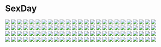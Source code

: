 # SexDay
![](https://konachan.com/image/44e06fb35c130882202ce613d8609624/Konachan.com%20-%2077040%20brown_eyes%20brown_hair%20clamp%20green_eyes%20male%20sakura_%28tsubasa%29%20short_hair%20sword%20syaoran%20tsubasa_reservoir_chronicle%20watermark%20weapon.jpg)
![](https://konachan.com/image/42cb257dbc66c0d7d96913761d1c9c07/Konachan.com%20-%20126046%20gothic%20goth-loli%20hakurei_reimu%20japanese_clothes%20kirisame_marisa%20lolita_fashion%20miko%20patchouli_knowledge%20touhou.jpg)
![](https://konachan.com/image/8c0570834136b9fb8704fd06aa9176f9/Konachan.com%20-%208866%20mahou_shoujo_lyrical_nanoha%20mahou_shoujo_lyrical_nanoha_a%27s%20vita.jpg)
![](https://konachan.com/image/562bdd134290de89e0bb92d53ae68b08/Konachan.com%20-%2061322%20hatsune_miku%20japanese_clothes%20kagamine_rin%20kimono%20megurine_luka%20red%20vocaloid.jpg)
![](https://konachan.com/image/b26a58e4755fea7d3b361382011cad33/Konachan.com%20-%2096425%20close%20glasses%20kuroshitsuji%20maid%20meirin_%28kuroshitsuji%29%20red_hair.jpg)
![](https://konachan.com/jpeg/f8e5d30144ff51bb281fc03b0ae4aee7/Konachan.com%20-%20300960%202girls%20ameto_yuki%20ass%20dress%20hug%20scan%20yuri.jpg)
![](https://konachan.com/image/9c6e78f9d35c8d986d6bf340e03527de/Konachan.com%20-%2078459%20green%20hatsune_miku%20miku_append%20twintails%20vocaloid.jpg)
![](https://konachan.com/image/26416feeee34743b3ab89a51bdabdd10/Konachan.com%20-%2012927%20blonde_hair%20blush%20breast_grab%20galaxy_angel%20milfeulle_sakuraba%20pink_hair%20ranpha_franboise.jpg)
![](https://konachan.com/jpeg/9cef32b73a52fc75596bcb34fc8ca2bd/Konachan.com%20-%20189767%20bed%20black_hair%20bloodcatblack%20breasts%20cleavage%20naked_shirt%20original%20red_eyes%20tagme_%28character%29%20thighhighs%20twintails.jpg)
![](https://konachan.com/jpeg/775d4171a61272189823009cc9cdaa48/Konachan.com%20-%20250128%20blush%20bondage%20breasts%20collar%20ninoko%20nipples%20nishikino_maki%20purple_eyes%20red_hair%20shackles%20short_hair%20tears%20third-party_edit%20white.jpg)
![](https://konachan.com/image/5176b1f602c0d6a33c5b0bdddb819771/Konachan.com%20-%2077914%20blue_eyes%20hat%20kud_wafter%20loli%20noumi_kudryavka%20thighhighs%20watermark.jpg)
![](https://konachan.com/image/c45f2394f8df5ea909b279759b7b7b4f/Konachan.com%20-%2062861%20murakami_suigun%20silvery_white%20sword%20tagme%20weapon.jpg)
![](https://konachan.com/image/e628d8ecbbe17b2d4ce772a1e9de3861/Konachan.com%20-%20138976%20building%20cage%20decck%20fan%20original%20thighhighs%20umbrella.jpg)
![](https://konachan.com/image/1b4ca1fca218cb1b65bd5f563c0f92c3/Konachan.com%20-%20126918%20animal_ears%20blush%20braids%20catgirl%20diebuster%20eyepatch%20glasses%20katana%20monochrome%20panties%20pantyhose%20ponytail%20swimsuit%20sword%20tail%20underwear%20uniform%20weapon.jpg)
![](https://konachan.com/image/2186f406d8a484d08f64eaa39a4427a6/Konachan.com%20-%20116111%20hijirikawa_masato%20ichinose_tokiya%20ittoki_otoya%20jinguuji_ren%20kurusu_shou%20nakagawa_besu%20nanami_haruka_%28utapri%29%20shinomiya_natsuki%20uta_no_prince-sama.jpg)
![](https://konachan.com/jpeg/9fcec8654d70733c2d4f0e8c518207a6/Konachan.com%20-%20173001%20ass%20blue_eyes%20blue_hair%20brown_hair%20glasses%20goggles%20kill_la_kill%20matoi_ryuuko%20navel%20nigiriushi%20short_hair%20sword%20thighhighs%20underboob%20weapon.jpg)
![](https://konachan.com/image/3498b4d64505339f962218078fc5b62d/Konachan.com%20-%2064369%20bikini%20black_hair%20blue_eyes%20bow%20breasts%20brown_eyes%20brown_hair%20cleavage%20headdress%20long_hair%20navel%20pink_eyes%20ribbons%20short_hair%20swimsuit%20tree%20twintails.jpg)
![](https://konachan.com/jpeg/0d05720c141f2389552d7b07e25b0ecf/Konachan.com%20-%20267966%20building%20choker%20city%20clouds%20headphones%20hoodie%20i-ron%20orange_eyes%20orange_hair%20original%20paper%20short_hair%20sky.jpg)
![](https://konachan.com/jpeg/14ef666a2fe424f43cadb2514d504d13/Konachan.com%20-%20177316%20game_cg%20kimi_to_boku_to_no_kishi_no_hibi%20long_hair%20minamihori_asuna%20piriri%21%20purple_hair%20school_uniform%20twintails%20yellow_eyes.jpg)
![](https://konachan.com/jpeg/9d35c493e13a15d243995e8d2e3999c3/Konachan.com%20-%20261078%20blush%20bow%20breasts%20brown_hair%20catgirl%20cleavage%20collar%20dress%20fang%20green_eyes%20idolmaster%20long_hair%20no_bra%20panties%20ponytail%20tail%20underwear%20white%20wristwear.jpg)
![](https://konachan.com/jpeg/68049d468d31addf72ce539e94d17c47/Konachan.com%20-%20198187%20blonde_hair%20breasts%20cape%20cleavage%20dress%20fate_stay_night%20fate_%28series%29%20green_eyes%20medea_%28fate%29%20megami%20saber%20scan%20skirt%20skirt_lift%20stockings%20thighhighs.jpg)
![](https://konachan.com/image/608ebdf71e46987eee7b6084e5eb9e7f/Konachan.com%20-%20266799%20apple228%20barefoot%20blue_eyes%20bow%20bra%20brown_hair%20long_hair%20navel%20open_shirt%20original%20panties%20tie%20underwear.jpg)
![](https://konachan.com/image/42bd8a413cd65e8248c82e8d08296c1f/Konachan.com%20-%2041006%20brown_eyes%20close%20jinto_lin%20lafiel%20seikai_no_monshou%20seikai_no_senki%20tiara.jpg)
![](https://konachan.com/jpeg/1cd45af67519bdc08ae05a6356a17099/Konachan.com%20-%2063183%20blue_hair%20close%20goshuushou-sama_ninomiya-kun%20houjou_reika%20red_eyes%20ribbons%20transparent.jpg)
![](https://konachan.com/jpeg/ae8da4bfa781cd9a31e06272e333c5c3/Konachan.com%20-%2050321%20akiyama_mio%20close%20k-on%21%20macross%20macross_frontier%20parody%20sheryl_nome%20third-party_edit.jpg)
![](https://konachan.com/image/015bc25be13250d6ae9ce657cdabd41c/Konachan.com%20-%2081099%20animal_ears%20black_x_pink%20catgirl%20jpeg_artifacts%20kokonobi%20tagme%20thighhighs%20underboob.jpg)
![](https://konachan.com/image/88543f0681e8f6d9d92c3fafef44a79d/Konachan.com%20-%20229048%20animal_ears%20bou_nin%20clouds%20dress%20instrument%20jpeg_artifacts%20long_hair%20original%20petals%20sky.jpg)
![](https://konachan.com/jpeg/b64e462b84129198a7f02d243a9449b6/Konachan.com%20-%20227364%20blush%20breasts%20catgirl%20crying%20cum%20dildo%20dk_senie%20gloves%20kiss%20long_hair%20male%20nipples%20no_bra%20original%20pantyhose%20ribbons%20sex%20signed%20tears%20vibrator.jpg)
![](https://konachan.com/image/a4dc4d144661eef8b399e4bfceb96b81/Konachan.com%20-%2083697%20atoshi%20gumi%20hatsune_miku%20matryoshka_%28vocaloid%29%20pink_eyes%20twintails%20vocaloid.jpg)
![](https://konachan.com/image/f7130b921a8617523f995f1a949e0e49/Konachan.com%20-%20178490%20aqua_eyes%20blonde_hair%20headphones%20kagamine_len%20kagamine_rin%20male%20nidy-2d-%20short_hair%20shorts%20tie%20vocaloid%20watermark.jpg)
![](https://konachan.com/image/bf50cfba528a210d2eeccebc17e40242/Konachan.com%20-%20233456%20aqua_hair%20hatsune_miku%20long_hair%20red_eyes%20ribbons%20tie%20toushi%20twintails%20vocaloid.jpg)
![](https://konachan.com/image/3ca6e51a0366d8554a38964580ec6685/Konachan.com%20-%2056192%20maid%20noel_%28artist%29%20thighhighs.jpg)
![](https://konachan.com/image/dd3375a252b03ec69ea1c5693e43b0c7/Konachan.com%20-%2080500%202girls%20barefoot%20bath%20blush%20breasts%20brown_eyes%20brown_hair%20bubbles%20long_hair%20misaka_mikoto%20navel%20nude%20shirai_kuroko%20short_hair%20yanagi_shinsuke.jpg)
![](https://konachan.com/image/ecd053b4a02a5da285a3338ea6ba57a9/Konachan.com%20-%2072961%20hatsune_miku%20panties%20twintails%20underwear%20vocaloid.jpg)
![](https://konachan.com/jpeg/e14c0d6d306f6fe4d898cc3ef404e4e9/Konachan.com%20-%20165667%20breasts%20long_hair%20natsu_no_osananajimi_to_fuyu_no_kanojo%20necklace%20nipples%20no_bra%20panties%20scan%20tomosuke%20underwear%20yoshino_yurari.jpg)
![](https://konachan.com/jpeg/c892437a0509286787b926601fe89077/Konachan.com%20-%20290927%202girls%20ass%20bed%20blue_hair%20blush%20bow%20breasts%20cleavage%20cona_kinaco%20food%20fruit%20long_hair%20original%20pink_hair%20ponytail%20ribbons%20scan%20strawberry.jpg)
![](https://konachan.com/jpeg/b79ed70247d0ddae911e7d7cece60d12/Konachan.com%20-%20194732%202girls%20black_hair%20blonde_hair%20blue_eyes%20blush%20fang%20gradient%20headband%20japanese_clothes%20long_hair%20mizuki_ame%20no_bra%20red_eyes%20twintails%20yukata.jpg)
![](https://konachan.com/image/f266aa91ab51a3533e884a60ad7ca6eb/Konachan.com%20-%20156984%20bikini_top%20breasts%20cleavage%20nami%20one_piece%20orange_hair%20rope%20tattoo.jpg)
![](https://konachan.com/jpeg/3280909d8f586b80e26f96deb896850a/Konachan.com%20-%20230939%20blue_hair%20blush%20breasts%20brown_eyes%20cropped%20granblue_fantasy%20hat%20kure_masahiro%20navel%20nipples%20no_bra%20third-party_edit%20twintails%20white.jpg)
![](https://konachan.com/image/5a0fa84f5300ba4107b1dc844470e910/Konachan.com%20-%20239296%20anus%20ass%20breasts%20censored%20cum%20ebi_193%20gray_hair%20long_hair%20nipples%20no_bra%20nopan%20open_shirt%20penis%20sex%20skirt%20tears%20thighhighs%20tie%20touhou%20underwear%20wet.jpg)
![](https://konachan.com/jpeg/640ef6ac2a17665283cc34b386c911e5/Konachan.com%20-%20226611%20aqua_eyes%20aqua_hair%20ass%20barefoot%20bubbles%20deep-sea_girl_%28vocaloid%29%20dress%20garter%20gotmil%20hatsune_miku%20long_hair%20twintails%20underwear%20vocaloid%20waifu2x.jpg)
![](https://konachan.com/image/7fda118a91d9bfdf5be2265b1519e5a9/Konachan.com%20-%20270325%20bow%20dress%20hat%20jpeg_artifacts%20long_hair%20neno_%28nenorium%29%20panties%20patchouli_knowledge%20purple_eyes%20purple_hair%20touhou%20underwear.jpg)
![](https://konachan.com/image/0082093be2bba869ba166818101bfe54/Konachan.com%20-%20182301%202girls%20alice_margatroid%20aoi_%28annbi%29%20blonde_hair%20blue_eyes%20brown_eyes%20brown_hair%20hat%20headband%20kirisame_marisa%20ribbons%20shoujo_ai%20touhou%20witch.jpg)
![](https://konachan.com/jpeg/2479d157399ff6399e37c8a66999850b/Konachan.com%20-%2094583%20hat%20kirisato_itsuki%20long_hair%20mage%20patchouli_knowledge%20purple_hair%20red_eyes%20touhou.jpg)
![](https://konachan.com/image/108f14963faec82d8e9cda688d57760f/Konachan.com%20-%20113023%20blue_eyes%20blue_hair%20dress%20gogo_shichi-ji%20hat%20kawashiro_nitori%20touhou%20twintails%20water%20wet.jpg)
![](https://konachan.com/image/840e5c51c28d163f8fb35fd9b18d4fe8/Konachan.com%20-%20183232%20culture_japan%20koizumi_amane%20suenaga_haruka%20suenaga_mirai%20tagme.jpg)
![](https://konachan.com/jpeg/61edf6b69a2378856eedb45c5d191cec/Konachan.com%20-%2042160%20dressing%20gray_hair%20green_eyes%20hat%20index%20long_hair%20pajamas%20panties%20to_aru_majutsu_no_index%20underwear.jpg)
![](https://konachan.com/image/8a9e9976238d764ba0e1d1962727c020/Konachan.com%20-%2059621%20angel%20blonde_hair%20blush%20breasts%20chiba_sadoru%20galge.com%20logo%20long_hair%20nipples%20panties%20thighhighs%20underwear%20wings.jpg)
![](https://konachan.com/jpeg/9f211a08168babb23b02ebe77938f225/Konachan.com%20-%20296985%20ass%20ayanami_rei%20blue_hair%20bodysuit%20breasts%20glasses%20grandialee%20neon_genesis_evangelion%20no_bra%20short_hair%20third-party_edit%20undressing%20white.jpg)
![](https://konachan.com/jpeg/5c23806742f4008f0974ec5aa1fbe8e6/Konachan.com%20-%20167658%20blush%20eto%20long_hair%20microphone%20petals%20purple_eyes%20purple_hair%20school_uniform%20senki_zesshou_symphogear%20tie%20twintails%20white%20yukine_chris.jpg)
![](https://konachan.com/jpeg/2f12e63c2426dc6e2b544c65d1d51f10/Konachan.com%20-%20289204%20barefoot%20blush%20breasts%20coco_leung%20cropped%20food%20green_eyes%20nude%20orange_hair%20original%20watermark.jpg)
![](https://konachan.com/image/0f179ac7350cc1d55722ef9e1b77007c/Konachan.com%20-%20126748%20bel_%28pokemon%29%20cheren%20dress%20food%20ice_cream%20kajiya04%20pokemon%20red_%28pokemon%29%20tagme%20touko_%28pokemon%29%20touya.jpg)
![](https://konachan.com/image/4bd28e7811ece739ab7c54ea5cfcc75f/Konachan.com%20-%20186877%20blue_eyes%20blue_hair%20bubbles%20corset%20flowers%20halo%20kazune_%28baumkuchen%29%20long_hair%20navel%20original%20rope%20skirt.jpg)
![](https://konachan.com/image/fdca3e341f1fdac0558a197f1656547a/Konachan.com%20-%20142334%20ass%20original%20panties%20purple_eyes%20ringo78%20underwear.jpg)
![](https://konachan.com/image/b3383a1ab1a0dcf12f6810dbbcb9725c/Konachan.com%20-%2030655%20sakura_taisen%20shinguji_sakura.jpg)
![](https://konachan.com/image/6f66bbb0a19e15c7b83ae703c18f4ff8/Konachan.com%20-%2069734%20animal_ears%20bunnygirl%20long_hair%20pink%20reisen_udongein_inaba%20silhouette%20skirt%20touhou.jpg)
![](https://konachan.com/image/6718a8caa71a4547a417f41bc9f063bb/Konachan.com%20-%20237024%20black_hair%20byakuya_reki%20clouds%20grass%20kneehighs%20long_hair%20original%20purple_eyes%20skirt%20sky%20stars%20tree.jpg)
![](https://konachan.com/image/eaba964df5687245645e4a98a9c883eb/Konachan.com%20-%2016953%20bikini%20primitive_link%20sky%20swimsuit%20tierra_moreni%20yuuki_makoto.jpg)
![](https://konachan.com/image/a612e8f69e5af128ab1e443d8d597296/Konachan.com%20-%20200203%20blue_eyes%20blue_hair%20ongaku_nasuka%20original%20pixiv_fantasia%20short_hair.jpg)
![](https://konachan.com/image/5965f0149d155e455bef42f5eefd494e/Konachan.com%20-%2089813%20blue_eyes%20brown_hair%20go_robots%20nopan%20original%20school_uniform.jpg)
![](https://konachan.com/jpeg/0c252df0c094c78932a696262b54e0dc/Konachan.com%20-%20175617%20chiri_%28atlanta%29%20chuablesoft%20game_cg%20long_hair%20minamori_hime%20purple_hair%20sleeping%20wagaya_no_himegami-sama%21.jpg)
![](https://konachan.com/image/855834895937b9e4ce1d5f8f28f52348/Konachan.com%20-%20104552%20oniichan_no_koto_nanka_zenzen_suki_janain_dakara_ne%21%21%20takanashi_nao%20tsuchiura_iroha%20yamamoto_atsushi.jpg)
![](https://konachan.com/image/e55e581bfeb6fb36273ec204a5b04d17/Konachan.com%20-%2047795%20akane_iro_ni_somaru_saka%20katagiri_yuuhi%20nagase_minato%20school_uniform.jpg)
![](https://konachan.com/image/40973f3cfc72bc4fd025d865cdd048a2/Konachan.com%20-%2039029%20aqua_eyes%20aqua_hair%20hatsune_miku%20long_hair%20takunama%20tie%20twintails%20vocaloid%20zettai_ryouiki.jpg)
![](https://konachan.com/jpeg/499de206aa871cde39f57ba73fa855fe/Konachan.com%20-%20209181%20aqua_hair%20bonnou-s-rice%20bou_nin%20butterfly%20dress%20flowers%20hatsune_miku%20long_hair%20skull%20summer_dress%20third-party_edit%20twintails%20vocaloid.jpg)
![](https://konachan.com/image/061d17158347aef35b59a680d29c2dbe/Konachan.com%20-%2045453%20korie_riko%20minakami_hinako%20minakami_karen%20sister_princess%20tagme.jpg)
![](https://konachan.com/image/35185df373edae4ae174055f273b19c2/Konachan.com%20-%2020581%20gatekeepers%20gatekeepers_21%20hisame_%28gatekeepers%29%20houjou_yukino%20isuzu_ayane%20minazuru_miu.jpg)
![](https://konachan.com/jpeg/03b565e041f13624e0313cad61a3f092/Konachan.com%20-%20257423%20blush%20bra%20breasts%20brown_hair%20cube%20kantoku%20long_hair%20nipples%20open_shirt%20panties%20scan%20school_uniform%20skirt%20spread_legs%20togawa_mayuu%20underwear.jpg)
![](https://konachan.com/jpeg/cebfab13a919a4e643a94d4b3f905178/Konachan.com%20-%20182742%20black_hair%20breast_grab%20breasts%20game_cg%20long_hair%20navel%20necklace%20nipples%20oryou%20purple_hair%20pussy%20pussy_juice%20red_eyes%20shirt_lift%20twintails%20uncensored.jpg)
![](https://konachan.com/image/cfb43bd9526f1b620b0bde448173a958/Konachan.com%20-%20299722%20blush%20breast_hold%20breasts%20cum%20gray_hair%20lolicept%20long_hair%20nipples%20no_bra%20paizuri%20ponytail%20shirt_lift%20uzaki-chan_wa_asobitai%21%20uzaki_tsuki%20watermark.jpg)
![](https://konachan.com/jpeg/ff55bc71a992cf589480694b885bacbe/Konachan.com%20-%20102890%20breasts%20miyako_yoshika%20nipples%20no_bra%20open_shirt%20touhou.jpg)
![](https://konachan.com/image/3a07a096906caa22eaf71275a533a758/Konachan.com%20-%2042803%20asakura_rin%20bathyscaphe%20nanase_kanaka%20nanase_narue%20narue_no_sekai%20onsen%20tagme%20towel%20yagi_hajime.jpg)
![](https://konachan.com/image/8dfb30c67945ffdde8a29522d899b06d/Konachan.com%20-%20106117%202girls%20hakurei_reimu%20japanese_clothes%20jpeg_artifacts%20kirisame_marisa%20miko%20obiwan%20panty_pull%20touhou%20witch%20yuri.jpg)
![](https://konachan.com/image/5d2b050480dd3fc0238c1913936db71a/Konachan.com%20-%20160987%20animal%20bird%20building%20city%20landscape%20mitauzo%20monochrome%20original%20scenic%20sky.jpg)
![](https://konachan.com/jpeg/31665f5a0c937fbd274b209e837da26c/Konachan.com%20-%20224710%20all_male%20animal%20aqua_eyes%20bird%20male%20nanomortis%20original%20polychromatic%20purple_hair.jpg)
![](https://konachan.com/image/67d300cf7abf3d6f658526ff0518a4ad/Konachan.com%20-%20130467%202girls%20blonde_hair%20glasses%20headphones%20katana%20long_hair%20original%20red_eyes%20school_uniform%20skirt%20sword%20twintails%20weapon%20wyx2.jpg)
![](https://konachan.com/jpeg/f41593dc555b395f8e967e618c9cb90d/Konachan.com%20-%20153162%20barefoot%20black_hair%20blush%20breasts%20game_cg%20long_hair%20mizuki_runa%20navel%20nipples%20no_bra%20nopan%20open_shirt%20pussy%20pussy_juice%20uncensored%20yellow_eyes.jpg)
![](https://konachan.com/jpeg/690ae96ea1e1d7cd09c3737419ee4155/Konachan.com%20-%20264927%20ass%20ass_grab%20blush%20bra%20brown_hair%20green_eyes%20kirasaka_sayaka%20long_hair%20mokke_%28artist%29%20panties%20ponytail%20ribbons%20thighhighs%20underwear%20white.jpg)
![](https://konachan.com/image/d6040912f6c8d02463cbe5d0b30f5dec/Konachan.com%20-%2070800%20cross_days.jpg)
![](https://konachan.com/jpeg/61a72e495204ba52ec9220b1399a3095/Konachan.com%20-%20121188%20animal_ears%20blades_heart%20breasts%20cleavage%20dark_skin%20game_cg%20orange_eyes%20panties%20shimesaba_kohada%20short_hair%20tattoo%20tears%20underwear%20white_hair.jpg)
![](https://konachan.com/jpeg/869e7a554e1bbe471af5a094a4bfb801/Konachan.com%20-%20140137%20cheerleader%20isshi%20miyama-zero.jpg)
![](https://konachan.com/jpeg/a072be17d4c6f0bd5fc909a33e2663be/Konachan.com%20-%20247958%20annin_doufu%20idolmaster%20idolmaster_cinderella_girls%20idolmaster_cinderella_girls_starlight_stage%20ohara_michiru%20tagme_%28character%29.jpg)
![](https://konachan.com/jpeg/544cbfbd650e8f3da117f97cfe24157c/Konachan.com%20-%20152328%202girls%20blonde_hair%20bow%20gray_hair%20green_eyes%20hatori_uta%20kasuga_iori%20koku%20mirai_nostalgia%20panties%20red_eyes%20short_hair%20thighhighs%20underwear.jpg)
![](https://konachan.com/image/76fd28bd94a1d13a79ff7fa02d18683b/Konachan.com%20-%2061733%20blonde_hair%20blue_hair%20blush%20dress%20group%20hat%20hong_meiling%20long_hair%20maid%20red_hair%20ribbons%20short_hair%20touhou%20vampire%20white_hair%20wings%20witch.jpg)
![](https://konachan.com/jpeg/3eaba872bdc596b7107e55d87e169c89/Konachan.com%20-%20255385%20black_hair%20blue_eyes%20blush%20breasts%20headband%20hex_maniac%20kneehighs%20long_hair%20nipples%20no_bra%20open_shirt%20panties%20pokemon%20pubic_hair%20spread_legs%20underwear.jpg)
![](https://konachan.com/image/ddeeb36783fad5390fb900e90a715956/Konachan.com%20-%20193574%20bell%20boots%20bow%20christmas%20food%20fruit%20gray_eyes%20lolita_fashion%20long_hair%20malu_%28maluaya%29%20original%20thighhighs%20twintails%20white_hair.jpg)
![](https://konachan.com/image/459ed505c8613e21f5d81b6c85e7b710/Konachan.com%20-%20135245%202girls%20aneiro%20animal%20bird%20book%20breasts%20dengeki_hime%20glasses%20headphones%20kusunoki_ena%20nipples%20no_bra%20nopan%20open_shirt%20petals%20riv%20tail%20thighhighs.jpg)
![](https://konachan.com/image/7da5221ceefed2eb0373150b6e890a15/Konachan.com%20-%20229549%20kyokaz%20rin_%28shelter%29%20shelter.jpg)
![](https://konachan.com/image/63afc08647d9b3c91b6c1ce43ed0ef78/Konachan.com%20-%20185414%20aliasing%20anthropomorphism%20blush%20gloves%20long_hair%20panties%20pc9527%20rensouhou-kun%20thighhighs%20torn_clothes%20underwear%20water%20white_hair%20yellow_eyes.jpg)
![](https://konachan.com/jpeg/7f458d627b6672affce177b2a6c971d0/Konachan.com%20-%20254837%20barefoot%20blonde_hair%20green_eyes%20idolmaster%20idolmaster_cinderella_girls%20long_hair%20satou_shin%20skirt%20tagme_%28artist%29%20translation_request%20twintails.jpg)
![](https://konachan.com/jpeg/d68e17a5a4c13b0c40b2307c55147ceb/Konachan.com%20-%20163464%20bow%20fire%20fujiwara_no_mokou%20long_hair%20red_eyes%20shirt%20shuzi%20touhou%20white_hair%20wings.jpg)
![](https://konachan.com/jpeg/8ab2c851d60e1f462b053801c307b668/Konachan.com%20-%20227014%20hoshi_shouko%20idolmaster%20idolmaster_cinderella_girls%20idolmaster_cinderella_girls_starlight_stage%20tebukuro.jpg)
![](https://konachan.com/jpeg/0fe1443352fce5aaf81134ed5d777264/Konachan.com%20-%20220894%20blonde_hair%20brown_eyes%20cherry%20close%20food%20fruit%20kodomo_no_jikan%20kokonoe_rin%20loli%20transparent%20vector.jpg)
![](https://konachan.com/image/1d92b2b92d27545bab1cac07b4a44d23/Konachan.com%20-%20187021%20breasts%20brown_eyes%20brown_hair%20cape%20ke-ta%20long_hair%20reiuji_utsuho%20touhou%20water%20wet%20wings.jpg)
![](https://konachan.com/image/6e30e32732b36bb9f3f04b7a18d9f20d/Konachan.com%20-%20186661%20barefoot%20black_hair%20blue_eyes%20long_hair%20open_shirt%20original%20ponytail%20yan_%28nicknikg%29.jpg)
![](https://konachan.com/image/f6f3ef8e87f2599567df184fc61f1616/Konachan.com%20-%20210028%20black_hair%20chinese_clothes%20chinese_dress%20dress%20elbow_gloves%20garter%20gloves%20jpeg_artifacts%20litsvn%20panties%20red_eyes%20thighhighs%20underwear%20white.jpg)
![](https://konachan.com/image/ee2414a4031c97d4090839a3cc82aa06/Konachan.com%20-%20128280%20breast_grab%20breasts%20fate_stay_night%20fate_zero%20fate_%28series%29%20hisau_maiya%20nipples%20no_bra%20pantyhose%20thighhighs%20tonbo%20underwear%20yuri.jpg)
![](https://konachan.com/image/e9a3f16c621c901bba5e654a149f730e/Konachan.com%20-%2069215%20boots%20dress%20group%20gumi%20kagamine_rin%20kaito%20kamui_gakupo%20long_hair%20male%20meiko%20military%20miwa_shirow%20short_hair%20skirt%20twintails%20uniform%20vocaloid.jpg)
![](https://konachan.com/image/1e14de9cebb79d1381814634d4b25349/Konachan.com%20-%20151774%20apple%20bow%20brown_hair%20food%20fruit%20hakurei_reimu%20japanese_clothes%20long_hair%20miko%20red_eyes%20ribbons%20skirt%20touhou%20xinta.jpg)
![](https://konachan.com/image/fd8265922c532a76e4f4d441108c2562/Konachan.com%20-%20149352%20blush%20breasts%20group%20harem%20kotegawa_yui%20murasame_oshizu%20nipples%20nude%20run_elsie_jewelria%20sairenji_haruna%20to_love_ru%20topless%20yabuki_kentarou.jpg)
